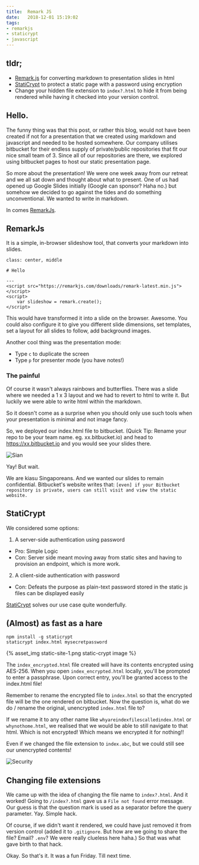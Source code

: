 ```yaml
---
title:  Remark JS
date:   2018-12-01 15:19:02
tags: 
- remarkjs
- staticrypt
- javascript
---
```



## tldr;

- [Remark.js](https://github.com/gnab/remark) for converting markdown to presentation slides in html<!-- more -->
- [StatiCrypt](https://github.com/robinmoisson/staticrypt) to protect a static page with a password using encryption
- Change your hidden file extension to `index?.html` to hide it from being rendered while having it checked into your version control.

## Hello. 

The funny thing was that this post, or rather this blog, would not have been created if not for a presentation that we created using markdown and javascript and needed to be hosted somewhere. Our company utilises bitbucket for their endless supply of private/public repositories that fit our nice small team of 3. Since all of our repositories are there, we explored using bitbucket pages to host our static presentation page.

So more about the presentation! We were one week away from our retreat and we all sat down and thought about what to present. One of us had opened up Google Slides initially (Google can sponsor? Haha no.) but somehow we decided to go against the tides and do something unconventional. We wanted to write in markdown.

In comes [RemarkJs](https://github.com/gnab/remark). 

## RemarkJs

It is a simple, in-browser slideshow tool, that converts your markdown into slides. 

```
class: center, middle

# Hello

---
<script src="https://remarkjs.com/downloads/remark-latest.min.js">
</script>
<script>
    var slideshow = remark.create();
</script>
```

This would have transformed it into a slide on the browser. Awesome. You could also configure it to give you different slide dimensions, set templates, set a layout for all slides to follow, add background images.

Another cool thing was the presentation mode:
- Type `c` to duplicate the screen
- Type `p` for presenter mode (you have notes!)

### The painful

Of course it wasn't always rainbows and butterflies. There was a slide where we needed a 1 x 3 layout and we had to revert to html to write it. But luckily we were able to write html within the markdown. 

So it doesn't come as a surprise when you should only use such tools when your presentation is minimal and not image fancy. 

So, we deployed our index.html file to bitbucket. (Quick Tip: Rename your repo to be your team name. eg. xx.bitbucket.io) and head to https://xx.bitbucket.io and you would see your slides there.


![Sian](https://media.giphy.com/media/3o7TKsxv7GtONck2VG/giphy.gif)

Yay! But wait.

We are kiasu Singaporeans. And we wanted our slides to remain confidential. Bitbucket's website writes that: `[even] if your Bitbucket repository is private, users can still visit and view the static website.`

## StatiCrypt

We considered some options:

1. A server-side authentication using password
 - Pro: Simple Logic
 - Con: Server side meant moving away from static sites and having to provision an endpoint, which is more work. 
2. A client-side authentication with password
 - Con: Defeats the purpose as plain-text password stored in the static js files can be displayed easily

[StatiCrypt](https://github.com/robinmoisson/staticrypt) solves our use case quite wonderfully. 

## (Almost) as fast as a hare

```
npm install -g staticrypt
staticrypt index.html mysecretpassword
```

{% asset_img static-site-1.png static-crypt image %}

The `index_encrypted.html` file created will have its contents encrypted using AES-256. When you open `index_encrypted.html` locally, you'll be prompted to enter a passphrase. Upon correct entry, you'll be granted access to the index.html file! 

Remember to rename the encrypted file to `index.html` so that the encrypted file will be the one rendered on bitbucket. Now the question is, what do we do / rename the original, unencrypted `index.html` file to?

If we rename it to any other name like `whyareindexfilescalledindex.html` or `whynothome.html`, we realised that we would be able to still navigate to that html. Which is not encrypted! Which means we encrypted it for nothing!! 

Even if we changed the file extension to `index.abc`, but we could still see our unencrypted contents! 

![Security](https://media.giphy.com/media/11V3dAPYzVNP8s/giphy.gif)

## Changing file extensions 

We came up with the idea of changing the file name to `index?.html`. And it worked! Going to `/index?.html` gave us a `File not found` error message. Our guess is that the question mark is used as a separator before the query parameter. Yay. Simple hack. 

Of course, if we didn't want it rendered, we could have just removed it from version control (added it to `.gitignore`. But how are we going to share the file? Email? `.env`? We were really clueless here haha.) So that was what gave birth to that hack.

Okay. So that's it. It was a fun Friday. Till next time.